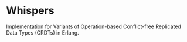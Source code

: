 Whispers
=======================================================

Implementation for Variants of Operation-based Conflict-free Replicated Data Types (CRDTs) in Erlang.